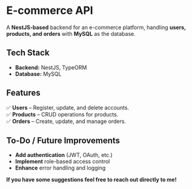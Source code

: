 # **E-commerce API**  

A **NestJS-based** backend for an e-commerce platform, handling **users, products, and orders** with **MySQL** as the database.  

## **Tech Stack**  
- **Backend:** NestJS, TypeORM  
- **Database:** MySQL  

## **Features**  
✅ **Users** – Register, update, and delete accounts.  
✅ **Products** – CRUD operations for products.  
✅ **Orders** – Create, update, and manage orders.  

## **To-Do / Future Improvements**

- **Add authentication** (JWT, OAuth, etc.)
- **Implement** role-based access control
- **Enhance** error handling and logging

**If you have some suggestions feel free to reach out directly to me!**

